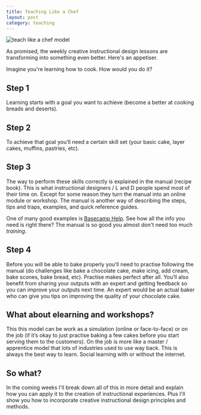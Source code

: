 ```yaml
---
title: Teaching Like a Chef
layout: post
category: teaching
---
```


<img src="https://dl.dropboxusercontent.com/u/9514661/tlac-model.JPG" alt="teach like a chef model">

As promised, the weekly creative instructional design lessons are transforming into something even better. Here's an appetiser.

Imagine you're learning how to cook. How would you do it?

## Step 1
Learning starts with a goal you want to achieve (become a better at cooking breads and deserts).

## Step 2
To achieve that goal you’ll need a certain skill set (your basic cake, layer cakes, muffins, pastries, etc).

## Step 3
The way to perform these skills correctly is explained in the manual (recipe book). This is what instructional designers / L and D people spend most of their time on. Except for some reason they turn the manual into an online module or workshop. The manual is another way of describing the steps, tips and traps, examples, and quick reference guides.

One of many good examples is [Basecamp Help](http://basecamp.com/help). See how all the info you need is right there? The manual is so good you almost don't need too much *training*.

## Step 4
Before you will be able to bake properly you’ll need to practise following the manual (do challenges like bake a chocolate cake, make icing, add cream, bake scones, bake bread, etc). Practise makes perfect after all. You’ll also benefit from sharing your outputs with an expert and getting feedback so you can improve your outputs next time. An expert would be an actual baker who can give you tips on improving the quality of your chocolate cake.

## What about elearning and workshops?
This this model can be work as a simulation (online or face-to-face) or on the job (if it’s okay to just practise baking a few cakes before you start serving them to the customers). On the job is more like a master / apprentice model that lots of industries used to use way back. This is always the best way to learn. Social learning with or without the internet.

## So what?
In the coming weeks I'll break down all of this in more detail and explain how you can apply it to the creation of instructional experiences. Plus I'll show you how to incorporate creative instructional design principles and methods.
